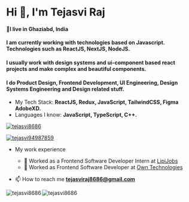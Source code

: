<h1>Hi 👋, I'm Tejasvi Raj</h1>
<h4>📍I live in Ghaziabd, India </h4>
<h4>I am currently working with technologies based on Javascript. Technologies such as ReactJS, NextJS, NodeJS. </h4>
<h4>I usually work with design systems and ui-component based react projects and make complex and beautiful components. </h4>
<h4>I do Product Design, Frontend Development, UI Engineering, Design Systems Engineering and Design related stuff. </h4>

- My Tech Stack: **ReactJS, Redux, JavaScript, TailwindCSS, Figma AdobeXD.**
- Languages I know: **JavaScript, TypeScript, C++.**

<p align="left"> <a href="https://github.com/ryo-ma/github-profile-trophy"><img src="https://github-profile-trophy.vercel.app/?username=tejasvi8686" alt="tejasvi8686" /></a> </p>

<p align="left"> <a href="https://twitter.com/tejasvi94987859" target="blank"><img src="https://img.shields.io/twitter/follow/tejasvi94987859?logo=twitter&style=for-the-badge" alt="tejasvi94987859" /></a> </p>

- My work experience
  - 🔴 Worked as a Frontend Software Developer Intern at [LipiJobs](https://lipijobs.com/)
  - 🔴 Worked as Frontend Software Developer at [Own Technologies](https://owntechnologies.com/)

- 📫 How to reach me **tejasviraj8686@gmail.com**

<p><img align="left" src="https://github-readme-stats.vercel.app/api/top-langs?username=tejasvi8686&show_icons=true&locale=en&layout=compact" alt="tejasvi8686" /></p>

<p><img align="center" src="https://github-readme-streak-stats.herokuapp.com/?user=tejasvi8686&" alt="tejasvi8686" /></p>
